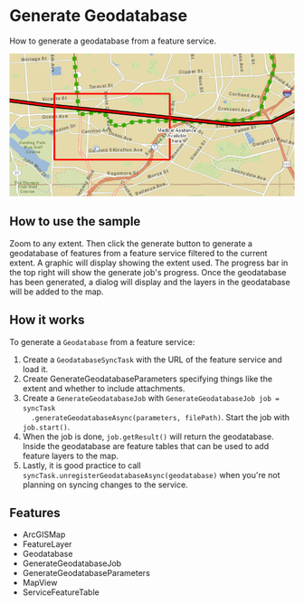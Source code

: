 <h1>Generate Geodatabase</h1>

<p>How to generate a geodatabase from a feature service.</p>

<p><img src="GenerateGeodatabase.png"/></p>

<h2>How to use the sample</h2>

<p>Zoom to any extent. Then click the generate button to generate a geodatabase of features from a feature service
filtered to the current extent. A graphic will display showing the extent used. The progress bar in the top right
will show the generate job's progress. Once the geodatabase has been generated, a dialog will display and the layers in
the geodatabase will be added to the map.</p>

<h2>How it works</h2>

<p>To generate a <code>Geodatabase</code> from a feature service:</p>

<ol>
  <li>Create a <code>GeodatabaseSyncTask</code> with the URL of the feature service and load it.</li>
  <li>Create </code>GenerateGeodatabaseParameters</code> specifying things like the extent and whether to include
  attachments.</li>
  <li>Create a <code>GenerateGeodatabaseJob</code> with <code>GenerateGeodatabaseJob job = syncTask
  .generateGeodatabaseAsync(parameters, filePath)</code>. Start the job with <code>job.start()</code>.</li>
  <li>When the job is done, <code>job.getResult()</code> will return the geodatabase. Inside the geodatabase are
  feature tables that can be used to add feature layers to the map.</li>
  <li>Lastly, it is good practice to call <code>syncTask.unregisterGeodatabaseAsync(geodatabase)</code> when
  you're not planning on syncing changes to the service.</li>
</ol>

<h2>Features</h2>

<ul>
  <li>ArcGISMap</li>
  <li>FeatureLayer</li>
  <li>Geodatabase</li>
  <li>GenerateGeodatabaseJob</li>
  <li>GenerateGeodatabaseParameters</li>
  <li>MapView</li>
  <li>ServiceFeatureTable</li>
</ul>
